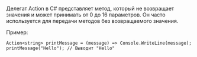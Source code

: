 Делегат Action в C# представляет метод, который не возвращает значения и может принимать от 0 до 16 параметров. 
Он часто используется для передачи методов без возвращаемого значения.

Пример:
```
Action<string> printMessage = (message) => Console.WriteLine(message);
printMessage("Hello"); // Выводит "Hello"
```
